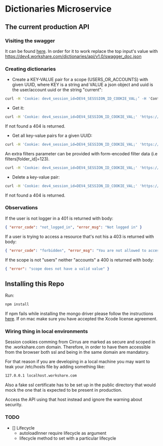 # Dictionaries Microservice

## The current production API

### Visiting the swagger

It can be found [here](https://dev4.workshare.com/dictionaries/swagger-ui/index.html). In order for it to work replace the top input's value with https://dev4.workshare.com/dictionaries/api/v1.0/swagger_doc.json

### Creating dictionaries

- Create a KEY-VALUE pair for a scope (USERS_OR_ACCOUNTS) with given UUID, where KEY is a string and VALUE a json object and uuid is the user/account uuid or the string "current":

```bash
curl -H 'Cookie: dev4_session_id=DEV4_SESSSION_ID_COOKIE_VAL;’ -H 'Content-Type: application/json' -d ‘VALUE’ -X PUT 'https://dev4.workshare.com/dictionaries/api/v1.0/USERS_OR_ACCOUNTS/UUID/dictionaries/KEY.json'
```

- Get it:

```bash
curl -H 'Cookie: dev4_session_id=DEV4_SESSION_ID_COOKIE_VAL;' 'https://dev4.workshare.com/dictionaries/api/v1.0/USERS_OR_ACCOUNTS/UUID/dictionaries/KEY.json'
```

If not found a 404 is returned.

- Get all key-value pairs for a given UUID:

```bash
curl -H 'Cookie: dev4_session_id=DEV4_SESSION_ID_COOKIE_VAL;' 'https://dev4.workshare.com/dictionaries/api/v1.0/USERS_OR_ACCOUNTS/UUID/dictionaries.json'
```

An extra filters parameter can be provided with form-encoded filter data (i.e filters[folder_id]=123).

```bash
curl -H 'Cookie: dev4_session_id=DEV4_SESSION_ID_COOKIE_VAL;' 'https://dev4.workshare.com/dictionaries/api/v1.0/USERS_OR_ACCOUNTS/UUID/dictionaries.json?filters%5Bdealroom-fe-timeline%5D=true'
```

- Delete a key-value pair:

```bash
curl -H 'Cookie: dev4_session_id=DEV4_SESSION_ID_COOKIE_VAL;' 'https://dev4.workshare.com/dictionaries/api/v1.0/USERS_OR_ACCOUNTS/UUID/dictionaries/KEY.json' -X DELETE
```

If not found a 404 is returned.

### Observations

If the user is not logger in a 401 is returned with body:

```json
{ "error_code": "not_logged_in", "error_msg": "Not logged in" }
```

If a user is trying to access a resource that's not his a 403 is returned with body:

```json
{ "error_code": "forbidden", "error_msg": "You are not allowed to access this scope" }
```

If the scope is not "users" neither "accounts" a 400 is returned with body:

```json
{ "error": "scope does not have a valid value" }
```

## Installing this Repo

Run:

```bash
npm install
```

If npm fails while installing the mongo driver please follow the instructions [here](http://mongodb.github.io/node-mongodb-native/2.0/getting-started/installation-guide/). If on mac make sure you have accepted the Xcode license agreement.

### Wiring thing in local environments

Session cookies comming from Cirrus are marked as secure and scoped in the .workshare.com domain.
Therefore, in order to have them accessible from the browser both ssl and being in the same
domain are mandatory.

For that reason if you are developing in a local machine you may want to teak your /etc/hosts file by adding something like:

```bash
127.0.0.1 localhost.workshare.com
```

Also a fake ssl certificate has to be set up in the public directory that would mock
the one that is expected to be present in production.

Access the API using that host instead and ignore the warning about security.

### TODO

* [] Lifecycle
  * autoloadInner require lifecycle as argument
  * lifecycle method to set with a particular lifecycle
